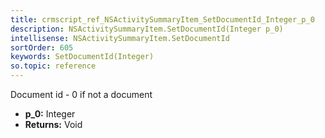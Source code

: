 ```yaml
---
title: crmscript_ref_NSActivitySummaryItem_SetDocumentId_Integer_p_0
description: NSActivitySummaryItem.SetDocumentId(Integer p_0)
intellisense: NSActivitySummaryItem.SetDocumentId
sortOrder: 605
keywords: SetDocumentId(Integer)
so.topic: reference
---
```



Document id - 0 if not a document



* **p_0:** Integer
* **Returns:** Void


